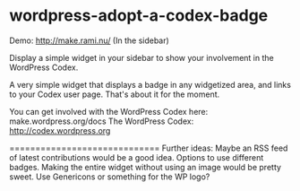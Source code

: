wordpress-adopt-a-codex-badge
=============================

Demo: http://make.rami.nu/ (In the sidebar)

Display a simple widget in your sidebar to show your involvement in the WordPress Codex.

A very simple widget that displays a badge in any widgetized area, and links to your Codex user page.
That's about it for the moment.

You can get involved with the WordPress Codex here: make.wordpress.org/docs
The WordPress Codex: http://codex.wordpress.org

=============================
Further ideas:
Maybe an RSS feed of latest contributions would be a good idea.
Options to use different badges.
Making the entire widget without using an image would be pretty sweet. Use Genericons or something for the WP logo?
